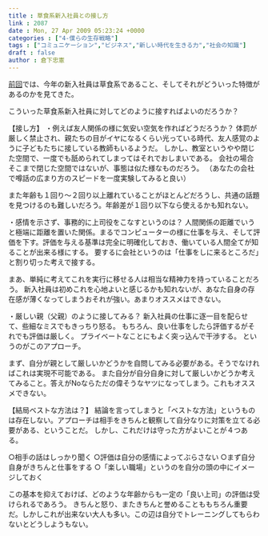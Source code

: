 ```yaml
---
title : 草食系新入社員との接し方
link : 2087
date : Mon, 27 Apr 2009 05:23:24 +0000
categories : ["4-僕らの生存戦略"]
tags : ["コミュニケーション","ビジネス","新しい時代を生きる力","社会の知識"]
draft : false
author : 倉下忠憲
---
```


<a href="https://rashita.net/blog/?p=2085">前回</a>では、今年の新入社員は草食系であること、そしてそれがどういった特徴があるのかを見てきた。

こういった草食系新入社員に対してどのように接すればよいのだろうか？

【接し方】
・例えば友人関係の様に気安い空気を作ればどうだろうか？
体罰が厳しく禁止され、親たちの目がイヤになるくらい光っている時代、友人感覚のように子どもたちに接している教師もいるようだ。
しかし、教室というやや閉じた空間で、一度でも舐められてしまってはそれでおしまいである。
会社の場合そこまで閉じた空間ではないが、事態は似た様なものだろう。
（あなたの会社で噂話の広まり方のスピードを一度実験してみると良い）

また年齢も１回り～２回り以上離れていることがほとんどだろうし、共通の話題を見つけるのも難しいだろう。年齢差が１回り以下なら使えるかも知れない。

・感情を示さず、事務的に上司役をこなすというのは？
人間関係の距離でいうと極端に距離を置いた関係。まるでコンピューターの様に仕事を与え、そして評価を下す。評価を与える基準は完全に明確化しておき、働いている人間全てが知ることが出来る様にする。
要するに会社というのは「仕事をしに来るところだ」と割り切った考えで接する。

まあ、単純に考えてこれを実行に移せる人は相当な精神力を持っていることだろう。
新入社員は初めこれを心地よいと感じるかも知れないが、あなた自身の存在感が薄くなってしまうおそれが強い。あまりオススメはできない。

・厳しい親（父親）のように接してみる？
新入社員の仕事に逐一目を配らせて、些細なミスでもきっちり怒る。
もちろん、良い仕事をしたら評価するがそれでも評価は厳しく。
プライベートなことにもよく突っ込んで干渉する。
というのがこのアプローチ。

まず、自分が親として厳しいかどうかを自問してみる必要がある。そうでなければこれは実現不可能である。
また自分が自分自身に対して厳しいかどうか考えてみること。答えがNoならただの偉そうなヤツになってしまう。これもオススメできない。

【結局ベストな方法は？】
結論を言ってしまうと「ベストな方法」というものは存在しない。アプローチは相手をきちんと観察して自分なりに対策を立てる必要がある、ということだ。
しかし、これだけは守った方がよいことが４つある。

○相手の話はしっかり聞く
○評価は自分の感情によってぶらさない
○まず自分自身がきちんと仕事をする
○「楽しい職場」というのを自分の頭の中にイメージしておく

この基本を抑えておけば、どのような年齢からも一定の「良い上司」の評価は受けられるであろう。
きちんと怒り、またきちんと誉めることももちろん重要だ。しかしこれが出来ない大人も多い。この辺は自分でトレーニングしてもらわないとどうしようもない。